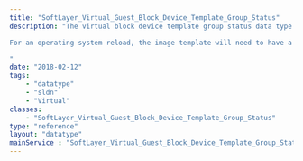 ```yaml
---
title: "SoftLayer_Virtual_Guest_Block_Device_Template_Group_Status"
description: "The virtual block device template group status data type represents the current status of the image template. Depending upon the status, the image template can be used for provisioning or reloading. 

For an operating system reload, the image template will need to have a status of 'Active' or 'Deprecated'. For a provision, the image template will need to have a status of 'Active' 

"
date: "2018-02-12"
tags:
    - "datatype"
    - "sldn"
    - "Virtual"
classes:
    - "SoftLayer_Virtual_Guest_Block_Device_Template_Group_Status"
type: "reference"
layout: "datatype"
mainService : "SoftLayer_Virtual_Guest_Block_Device_Template_Group_Status"
---
```

